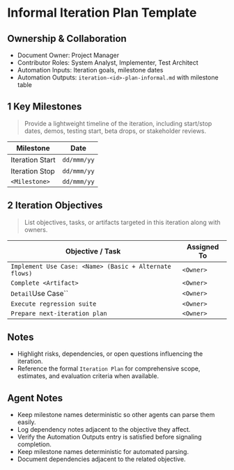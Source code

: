 # Informal Iteration Plan Template

## Ownership & Collaboration

- Document Owner: Project Manager
- Contributor Roles: System Analyst, Implementer, Test Architect
- Automation Inputs: Iteration goals, milestone dates
- Automation Outputs: `iteration-<id>-plan-informal.md` with milestone table

## 1 Key Milestones

> Provide a lightweight timeline of the iteration, including start/stop dates, demos, testing start, beta drops, or
> stakeholder reviews.

| Milestone | Date |
| --- | --- |
| Iteration Start | ``dd/mmm/yy`` |
| Iteration Stop | ``dd/mmm/yy`` |
| `<Milestone>` | ``dd/mmm/yy`` |

## 2 Iteration Objectives

> List objectives, tasks, or artifacts targeted in this iteration along with owners.

| Objective / Task | Assigned To |
| --- | --- |
| `Implement Use Case: <Name> (Basic + Alternate flows)` | `<Owner>` |
| `Complete <Artifact>` | `<Owner>` |
| `Detail`Use Case``|`<Owner>` |
| `Execute regression suite` | `<Owner>` |
| `Prepare next-iteration plan` | `<Owner>` |

## Notes

- Highlight risks, dependencies, or open questions influencing the iteration.
- Reference the formal `Iteration Plan` for comprehensive scope, estimates, and evaluation criteria when available.

## Agent Notes

- Keep milestone names deterministic so other agents can parse them easily.
- Log dependency notes adjacent to the objective they affect.
- Verify the Automation Outputs entry is satisfied before signaling completion.
- Keep milestone names deterministic for automated parsing.
- Document dependencies adjacent to the related objective.
